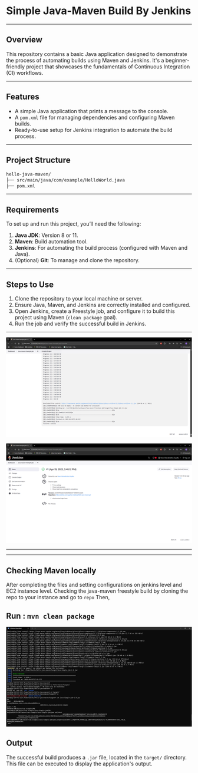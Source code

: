 # Simple Java-Maven Build By Jenkins
---
## Overview

This repository contains a basic Java application designed to demonstrate the process of automating builds using Maven and Jenkins. It's a beginner-friendly project that showcases the fundamentals of Continuous Integration (CI) workflows.

---

## Features

- A simple Java application that prints a message to the console.
- A `pom.xml` file for managing dependencies and configuring Maven builds.
- Ready-to-use setup for Jenkins integration to automate the build process.

---

## Project Structure

```
hello-java-maven/
├── src/main/java/com/example/HelloWorld.java
├── pom.xml
```

---

## Requirements

To set up and run this project, you’ll need the following:

1. **Java JDK**: Version 8 or 11.
2. **Maven**: Build automation tool.
3. **Jenkins**: For automating the build process (configured with Maven and Java).
4. (Optional) **Git**: To manage and clone the repository.

---

## Steps to Use

1. Clone the repository to your local machine or server.
2. Ensure Java, Maven, and Jenkins are correctly installed and configured.
3. Open Jenkins, create a Freestyle job, and configure it to build this project using Maven (`clean package` goal).
4. Run the job and verify the successful build in Jenkins.
---
![Giving Build Sucess](./Pictures/Screenshot%202025-04-19%20231930.png)

![jenkins freestyle-build](./Pictures/Screenshot%202025-04-19%20232020.png)

---
---
## Checking Maven locally 
After completing the files and setting configurations on jenkins level and EC2 instance level. Checking the java-maven freestyle build by cloning the repo to your instance and go to `repo` Then,

Run : `mvn clean package`
---
![Output](./Pictures/Screenshot%202025-04-19%20232124.png)
## Output

The successful build produces a `.jar` file, located in the `target/` directory. This file can be executed to display the application's output.

